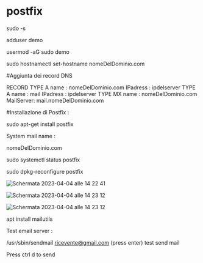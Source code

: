 # postfix


sudo -s

adduser demo

usermod -aG sudo demo

sudo hostnamectl set-hostname nomeDelDominio.com


#Aggiunta dei record DNS


RECORD 
TYPE A  name : nomeDelDominio.com IPadress : ipdelserver
TYPE A  name : mail    IPadress : ipdelserver
TYPE MX name : nomeDelDominio.com    MailServer: mail.nomeDelDominio.com


#Installazione di Postfix :

sudo apt-get install postfix


System mail name :

nomeDelDominio.com

sudo systemctl status postfix

sudo dpkg-reconfigure postfix

![Schermata 2023-04-04 alle 14 22 41](https://user-images.githubusercontent.com/98833112/229790186-6dede353-1f9a-49f0-81b8-a1ccfb4985f2.png)


![Schermata 2023-04-04 alle 14 23 12](https://user-images.githubusercontent.com/98833112/229790299-46951197-f967-4774-a73c-6f22a85a960f.png)


![Schermata 2023-04-04 alle 14 23 12](https://user-images.githubusercontent.com/98833112/229790442-71f480cb-234b-49a2-9d55-b2662b0b66d6.png)


apt install mailutils



Test email server :

/usr/sbin/sendmail ricevente@gmail.com (press enter)
test send mail

Press ctrl d  to send



















